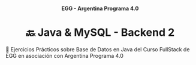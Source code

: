 <h4 align="center">
  EGG - Argentina Programa 4.0
</h4>

<h1 align="center">
🔙 Java & MySQL - Backend 2
</h1>

💾 Ejercicios Prácticos sobre Base de Datos en Java del Curso FullStack de EGG en asociación con Argentina Programa 4.0
